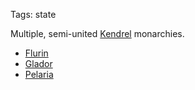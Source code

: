 Tags: state

Multiple, semi-united [Kendrel](Kendrel) monarchies.

- [Flurin](Flurin)
- [Glador](Glador)
- [Pelaria](Pelaria)
